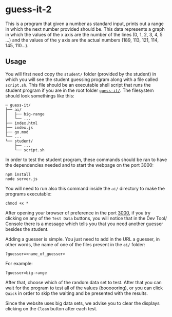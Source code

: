 # guess-it-2
This is a program that given a number as standard input, prints out a range in which the next number provided should be.
This data represents a graph in which the values of the x axis are the number of the lines (0, 1, 2, 3, 4, 5 ...) and the values of the y axis are the actual numbers (189, 113, 121, 114, 145, 110...).

## Usage

You will first need copy the `student/` folder (provided by the student) in which you will see the student guessing program along with a file called `script.sh`. This file should be an executable shell script that runs the student program if you are in the root folder <a href="https://assets.01-edu.org/guess-it/guess-it.zip">`guess-it/`</a>. The filesystem should look somethings like this:

```console
─ guess-it/
├── ai/
│   ├── big-range
│   └── ...
├── index.html
├── index.js
├── go.mod
└── ...
└── student/
    ├── ...
    └── script.sh

```

In order to test the student program, these commands should be ran to have the dependencies needed and to start the webpage on the port 3000:

```console
npm install
node server.js
```

You will need to run also this command inside the `ai/` directory to make the programs executable:

```console
chmod +x *
```

After opening your browser of preference in the port [3000](http://localhost:3000/), if you try clicking on any of the `Test Data` buttons, you will notice that in the Dev Tool/ Console there is a message which tells you that you need another guesser besides the student.

Adding a guesser is simple. You just need to add in the URL a guesser, in other words, the name of one of the files present in the `ai/` folder:

```console
?guesser=<name_of_guesser>
```

For example:

```console
?guesser=big-range
```

After that, choose which of the random data set to test. After that you can wait for the program to test all of the values (boooooring), or you can click `Quick` in order to skip the waiting and be presented with the results.

Since the website uses big data sets, we advise you to clear the displays clicking on the `Clean` button after each test.
